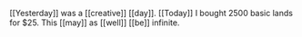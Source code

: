 [[Yesterday]] was a [[creative]] [[day]]. [[Today]] I bought 2500 basic lands for $25. This [[may]] as [[well]] [[be]] infinite. 